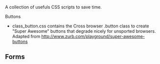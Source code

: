 A collection of usefuls CSS scripts to save time.

Buttons
- class_button.css contains the Cross browser .button class to create "Super Awesome" buttons that degrade nicely for unsported browsers. Adapted from http://www.zurb.com/playground/super-awesome-buttons
	
Forms
-